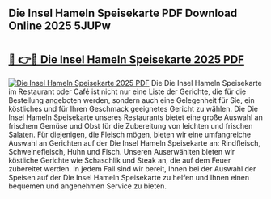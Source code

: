 ## Die Insel Hameln Speisekarte PDF Download Online 2025 5JUPw

# <h2><a href="http://gc70qqx.nevu.top/?p=Die+Insel+Hameln+Speisekarte">🔗 👉🔴 Die Insel Hameln Speisekarte 2025 PDF</a></h2>

[![Die Insel Hameln Speisekarte 2025 PDF](https://i.imgur.com/dBaPXMq.png)](http://gc70qqx.nevu.top/?p=Die+Insel+Hameln+Speisekarte)
Die Die Insel Hameln Speisekarte im Restaurant oder Café ist nicht nur eine Liste der Gerichte, die für die Bestellung angeboten werden, sondern auch eine Gelegenheit für Sie, ein köstliches und für Ihren Geschmack geeignetes Gericht zu wählen. Die Die Insel Hameln Speisekarte unseres Restaurants bietet eine große Auswahl an frischem Gemüse und Obst für die Zubereitung von leichten und frischen Salaten. Für diejenigen, die Fleisch mögen, bieten wir eine umfangreiche Auswahl an Gerichten auf der Die Insel Hameln Speisekarte an: Rindfleisch, Schweinefleisch, Huhn und Fisch. Unseren Auserwählten bieten wir köstliche Gerichte wie Schaschlik und Steak an, die auf dem Feuer zubereitet werden. In jedem Fall sind wir bereit, Ihnen bei der Auswahl der Speisen auf der Die Insel Hameln Speisekarte zu helfen und Ihnen einen bequemen und angenehmen Service zu bieten.
